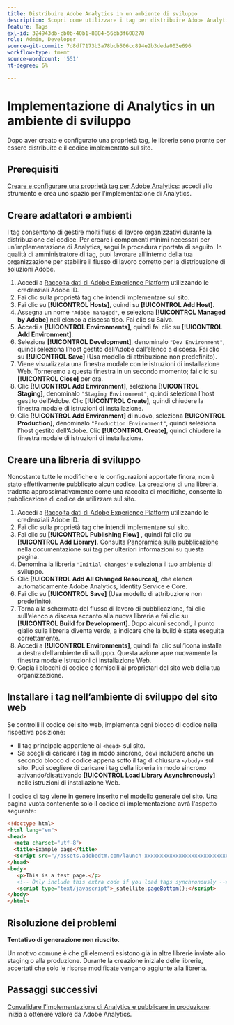```yaml
---
title: Distribuire Adobe Analytics in un ambiente di sviluppo
description: Scopri come utilizzare i tag per distribuire Adobe Analytics nell’ambiente di sviluppo.
feature: Tags
exl-id: 324943db-cb0b-40b1-8884-56bb3f608278
role: Admin, Developer
source-git-commit: 7d8df7173b3a78bcb506cc894e2b3deda003e696
workflow-type: tm+mt
source-wordcount: '551'
ht-degree: 6%

---
```


# Implementazione di Analytics in un ambiente di sviluppo

Dopo aver creato e configurato una proprietà tag, le librerie sono pronte per essere distribuite e il codice implementato sul sito.

## Prerequisiti

[Creare e configurare una proprietà tag per Adobe Analytics](create-analytics-property.md): accedi allo strumento e crea uno spazio per l’implementazione di Analytics.

## Creare adattatori e ambienti

I tag consentono di gestire molti flussi di lavoro organizzativi durante la distribuzione del codice. Per creare i componenti minimi necessari per un’implementazione di Analytics, segui la procedura riportata di seguito. In qualità di amministratore di tag, puoi lavorare all’interno della tua organizzazione per stabilire il flusso di lavoro corretto per la distribuzione di soluzioni Adobe.

1. Accedi a [Raccolta dati di Adobe Experience Platform](https://experience.adobe.com/data-collection) utilizzando le credenziali Adobe ID.
2. Fai clic sulla proprietà tag che intendi implementare sul sito.
3. Fai clic su **[!UICONTROL Hosts]**, quindi su **[!UICONTROL Add Host]**.
4. Assegna un nome `"Adobe managed"`, e seleziona **[!UICONTROL Managed by Adobe]** nell&#39;elenco a discesa tipo. Fai clic su Salva.
5. Accedi a **[!UICONTROL Environments]**, quindi fai clic su **[!UICONTROL Add Environment]**.
6. Seleziona **[!UICONTROL Development]**, denominalo `"Dev Environment"`, quindi seleziona l’host gestito dell’Adobe dall’elenco a discesa. Fai clic su **[!UICONTROL Save]** (Usa modello di attribuzione non predefinito).
7. Viene visualizzata una finestra modale con le istruzioni di installazione Web. Torneremo a questa finestra in un secondo momento; fai clic su **[!UICONTROL Close]** per ora.
8. Clic **[!UICONTROL Add Environment]**, seleziona **[!UICONTROL Staging]**, denominalo `"Staging Environment"`, quindi seleziona l’host gestito dell’Adobe. Clic **[!UICONTROL Create]**, quindi chiudere la finestra modale di istruzioni di installazione.
9. Clic **[!UICONTROL Add Environment]** di nuovo, seleziona **[!UICONTROL Production]**, denominalo `"Production Environment"`, quindi seleziona l’host gestito dell’Adobe. Clic **[!UICONTROL Create]**, quindi chiudere la finestra modale di istruzioni di installazione.

## Creare una libreria di sviluppo

Nonostante tutte le modifiche e le configurazioni apportate finora, non è stato effettivamente pubblicato alcun codice. La creazione di una libreria, tradotta approssimativamente come una raccolta di modifiche, consente la pubblicazione di codice da utilizzare sul sito.

1. Accedi a [Raccolta dati di Adobe Experience Platform](https://experience.adobe.com/data-collection) utilizzando le credenziali Adobe ID.
2. Fai clic sulla proprietà tag che intendi implementare sul sito.
3. Fai clic su **[!UICONTROL Publishing Flow]** , quindi fai clic su **[!UICONTROL Add Library]**. Consulta [Panoramica sulla pubblicazione](https://experienceleague.adobe.com/docs/experience-platform/tags/publish/overview.html?lang=it) nella documentazione sui tag per ulteriori informazioni su questa pagina.
4. Denomina la libreria `'Initial changes'`e seleziona il tuo ambiente di sviluppo.
5. Clic **[!UICONTROL Add All Changed Resources]**, che elenca automaticamente Adobe Analytics, Identity Service e Core.
6. Fai clic su **[!UICONTROL Save]** (Usa modello di attribuzione non predefinito).
7. Torna alla schermata del flusso di lavoro di pubblicazione, fai clic sull’elenco a discesa accanto alla nuova libreria e fai clic su **[!UICONTROL Build for Development]**. Dopo alcuni secondi, il punto giallo sulla libreria diventa verde, a indicare che la build è stata eseguita correttamente.
8. Accedi a **[!UICONTROL Environments]**, quindi fai clic sull’icona installa a destra dell’ambiente di sviluppo. Questa azione apre nuovamente la finestra modale Istruzioni di installazione Web.
9. Copia i blocchi di codice e forniscili ai proprietari del sito web della tua organizzazione.

## Installare i tag nell’ambiente di sviluppo del sito web

Se controlli il codice del sito web, implementa ogni blocco di codice nella rispettiva posizione:

* Il tag principale appartiene al `<head>` sul sito.
* Se scegli di caricare i tag in modo sincrono, devi includere anche un secondo blocco di codice appena sotto il tag di chiusura `</body>` sul sito. Puoi scegliere di caricare i tag della libreria in modo sincrono attivando/disattivando **[!UICONTROL Load Library Asynchronously]** nelle istruzioni di installazione Web.

Il codice di tag viene in genere inserito nel modello generale del sito. Una pagina vuota contenente solo il codice di implementazione avrà l&#39;aspetto seguente:

```html
<!doctype html>
<html lang="en">
<head>
  <meta charset="utf-8">
  <title>Example page</title>
  <script src="//assets.adobedtm.com/launch-xxxxxxxxxxxxxxxxxxxxxxxxxxxxxxxxxx-development.min.js"></script>
</head>
<body>
   <p>This is a test page.</p>
   <!-- Only include this extra code if you load tags synchronously -->
   <script type="text/javascript">_satellite.pageBottom();</script>
</body>
</html>
```

## Risoluzione dei problemi

**Tentativo di generazione non riuscito.**

Un motivo comune è che gli elementi esistono già in altre librerie inviate allo staging o alla produzione. Durante la creazione iniziale delle librerie, accertati che solo le risorse modificate vengano aggiunte alla libreria.

## Passaggi successivi

[Convalidare l’implementazione di Analytics e pubblicare in produzione](validate-publish-prod.md): inizia a ottenere valore da Adobe Analytics.
